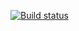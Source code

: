 [![Build status](https://ci.appveyor.com/api/projects/status/e1uepccafuahqbma?svg=true)](https://ci.appveyor.com/project/Yuliyarubtsova/automatiz2-2)
